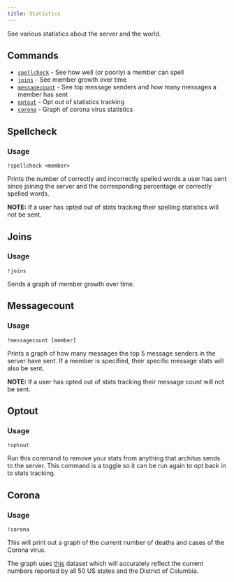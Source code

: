 ```yaml
---
title: Statistics
---
```


See various statistics about the server and the world.

## Commands
- [`spellcheck`](./#spellcheck) - See how well (or poorly) a member can spell
- [`joins`](./#joins) - See member growth over time
- [`messagecount`](./#messagecount) - See top message senders and how many messages a member has sent
- [`optout`](./#optout) - Opt out of statistics tracking
- [`corona`](./#corona) - Graph of corona virus statistics

## Spellcheck
### Usage
```
!spellcheck <member>
```

Prints the number of correctly and incorrectly spelled words a user has sent since joining the
server and the corresponding percentage or correctly spelled words.

<Alert type="info">

**NOTE:** If a user has opted out of stats tracking their spelling statistics will not be sent.

</Alert>

## Joins
### Usage
```
!joins
```

Sends a graph of member growth over time.

## Messagecount
### Usage
```
!messagecount [member]
```

Prints a graph of how many messages the top 5 message senders in the server have sent. If a
member is specified, their specific message stats will also be sent.

<Alert type="info">

**NOTE:** If a user has opted out of stats tracking their message count will not be sent.

</Alert>

## Optout
### Usage
```
!optout
```

Run this command to remove your stats from anything that architus sends to the server. This
command is a toggle so it can be run again to opt back in to stats tracking.

## Corona
### Usage
```
!corona
```

This will print out a graph of the current number of deaths and cases of the Corona virus.

The graph uses [this](https://coronavirusapi.com/) dataset which will accurately reflect the current
numbers reported by all 50 US states and the District of Columbia.
